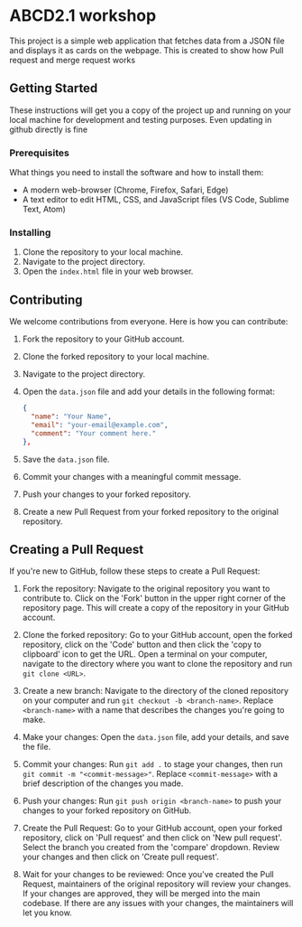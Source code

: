 # ABCD2.1 workshop

This project is a simple web application that fetches data from a JSON file and displays it as cards on the webpage.
This is created to show how Pull request and merge request works

## Getting Started

These instructions will get you a copy of the project up and running on your local machine for development and testing purposes.
Even updating in github directly is fine

### Prerequisites

What things you need to install the software and how to install them:

- A modern web-browser (Chrome, Firefox, Safari, Edge)
- A text editor to edit HTML, CSS, and JavaScript files (VS Code, Sublime Text, Atom)

### Installing

1. Clone the repository to your local machine.
2. Navigate to the project directory.
3. Open the `index.html` file in your web browser.

## Contributing

We welcome contributions from everyone. Here is how you can contribute:

1. Fork the repository to your GitHub account.
2. Clone the forked repository to your local machine.
3. Navigate to the project directory.
4. Open the `data.json` file and add your details in the following format:

    ```json
    {
      "name": "Your Name",
      "email": "your-email@example.com",
      "comment": "Your comment here."
    },
    ```

5. Save the `data.json` file.
6. Commit your changes with a meaningful commit message.
7. Push your changes to your forked repository.
8. Create a new Pull Request from your forked repository to the original repository.
## Creating a Pull Request

If you're new to GitHub, follow these steps to create a Pull Request:

1. Fork the repository: Navigate to the original repository you want to contribute to. Click on the 'Fork' button in the upper right corner of the repository page. This will create a copy of the repository in your GitHub account.

2. Clone the forked repository: Go to your GitHub account, open the forked repository, click on the 'Code' button and then click the 'copy to clipboard' icon to get the URL. Open a terminal on your computer, navigate to the directory where you want to clone the repository and run `git clone <URL>`.

3. Create a new branch: Navigate to the directory of the cloned repository on your computer and run `git checkout -b <branch-name>`. Replace `<branch-name>` with a name that describes the changes you're going to make.

4. Make your changes: Open the `data.json` file, add your details, and save the file.

5. Commit your changes: Run `git add .` to stage your changes, then run `git commit -m "<commit-message>"`. Replace `<commit-message>` with a brief description of the changes you made.

6. Push your changes: Run `git push origin <branch-name>` to push your changes to your forked repository on GitHub.

7. Create the Pull Request: Go to your GitHub account, open your forked repository, click on 'Pull request' and then click on 'New pull request'. Select the branch you created from the 'compare' dropdown. Review your changes and then click on 'Create pull request'.

8. Wait for your changes to be reviewed: Once you've created the Pull Request, maintainers of the original repository will review your changes. If your changes are approved, they will be merged into the main codebase. If there are any issues with your changes, the maintainers will let you know.
